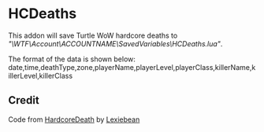# HCDeaths
This addon will save Turtle WoW hardcore deaths to *"\WTF\Account\ACCOUNTNAME\SavedVariables\HCDeaths.lua"*.

The format of the data is shown below:    
date,time,deathType,zone,playerName,playerLevel,playerClass,killerName,killerLevel,killerClass

## Credit
Code from [HardcoreDeath](https://github.com/Lexiebean/HardcoreDeath/) by [Lexiebean](https://github.com/Lexiebean/)
